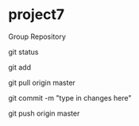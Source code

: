 project7
========

Group Repository

git status

git add

git pull origin master

git commit -m "type in changes here"

git push origin master

